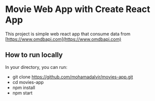 # Movie Web App with Create React App

This project is simple web react app that consume data from [https://www.omdbapi.com](https://www.omdbapi.com)

## How to run locally

In your directory, you can run:

- git clone https://github.com/mohamadalvir/movies-app.git
- cd movies-app
- npm install
- npm start
